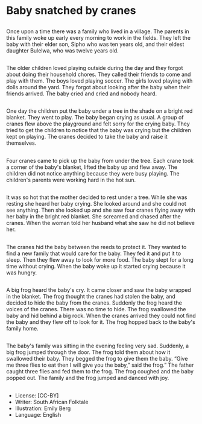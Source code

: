# Baby snatched by cranes

##
Once upon a time there was a
family who lived in a village. The
parents in this family woke up early
every morning to work in the fields.
They left the baby with their elder
son, Sipho who was ten years old,
and their eldest daughter Bulelwa,
who was twelve years old.

##
The older children loved playing
outside during the day and they
forgot about doing their household
chores. They called their friends to
come and play with them. The boys
loved playing soccer. The girls loved
playing with dolls around the yard.
They forgot about looking after the
baby when their friends arrived. The
baby cried and cried and nobody
heard.

##
One day the children put the baby
under a tree in the shade on a
bright red blanket. They went to
play. The baby began crying as
usual. A group of cranes flew above
the playground and felt sorry for the
crying baby. They tried to get the
children to notice that the baby was
crying but the children kept on
playing. The cranes decided to take
the baby and raise it themselves.

##
Four cranes came to pick up the
baby from under the tree. Each
crane took a corner of the baby's
blanket, lifted the baby up and flew
away. The children did not notice
anything because they were busy
playing. The children's parents were
working hard in the hot sun.

##
It was so hot that the mother
decided to rest under a tree. While
she was resting she heard her baby
crying. She looked around and she
could not see anything. Then she
looked up and she saw four cranes
flying away with her baby in the
bright red blanket. She screamed
and chased after the cranes. When
the woman told her husband what
she saw he did not believe her.

##
The cranes hid the baby between
the reeds to protect it. They wanted
to find a new family that would care
for the baby. They fed it and put it
to sleep. Then they flew away to
look for more food. The baby slept
for a long time without crying.
When the baby woke up it started
crying because it was hungry.

##
A big frog heard the baby's cry. It
came closer and saw the baby
wrapped in the blanket. The frog
thought the cranes had stolen the
baby, and decided to hide the baby
from the cranes. Suddenly the frog
heard the voices of the cranes.
There was no time to hide. The frog
swallowed the baby and hid behind
a big rock. When the cranes arrived
they could not find the baby and
they flew off to look for it. The frog
hopped back to the baby's family
home.

##
The baby's family was sitting in the
evening feeling very sad. Suddenly,
a big frog jumped through the door.
The frog told them about how it
swallowed their baby. They begged
the frog to give them the baby.
“Give me three flies to eat then I
will give you the baby,” said the
frog.” The father caught three flies
and fed them to the frog. The frog
coughed and the baby popped out.
The family and the frog jumped and
danced with joy.

##
* License: [CC-BY]
* Writer: South African Folktale
* Illustration: Emily Berg
* Language: English
